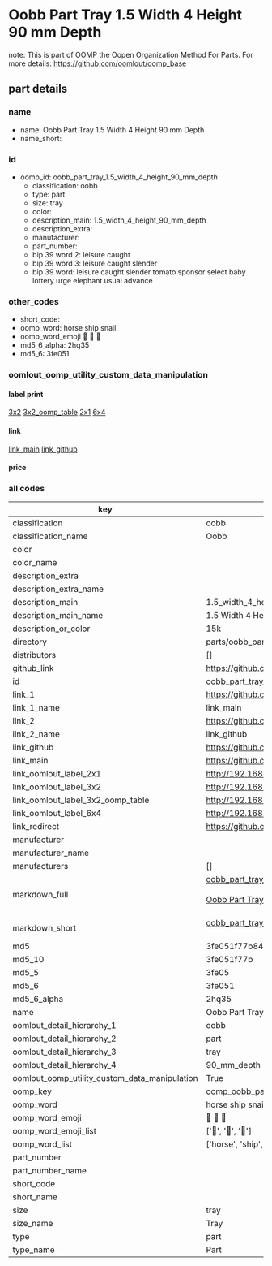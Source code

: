 # Oobb Part Tray 1.5 Width 4 Height 90 mm Depth  

note: This is part of OOMP the Oopen Organization Method For Parts. For more details: https://github.com/oomlout/oomp_base

##  part details
  







### name
* name: Oobb Part Tray 1.5 Width 4 Height 90 mm Depth
* name_short: 
### id
* oomp_id: oobb_part_tray_1.5_width_4_height_90_mm_depth
  * classification: oobb
  * type: part
  * size: tray
  * color: 
  * description_main: 1.5_width_4_height_90_mm_depth
  * description_extra: 
  * manufacturer: 
  * part_number: 
  * bip 39 word 2: leisure caught
  * bip 39 word 3: leisure caught slender
  * bip 39 word: leisure caught slender tomato sponsor select baby lottery urge elephant usual advance

### other_codes
* short_code: 
* oomp_word: horse ship snail
* oomp_word_emoji :horse: :ship: :snail:
* md5_6_alpha: 2hq35
* md5_6: 3fe051






### oomlout_oomp_utility_custom_data_manipulation
#### label print
[3x2](http://192.168.1.245:1112/?label=oomp%202hq35)
[3x2_oomp_table](http://192.168.1.108:1112/?label=oomp%202hq35)
[2x1](http://192.168.1.242:1112/?label=oomp%202hq35)
[6x4](http://192.168.1.55:1112/?label=oomp%202hq35)    

#### link

[link_main](https://github.com/oomlout/oomlout_oomp_version_1_messy/tree/main/parts/oobb_part_tray_1.5_width_4_height_90_mm_depth) [link_github](https://github.com/oomlout/oomlout_oomp_version_1_messy/tree/main/parts/oobb_part_tray_1.5_width_4_height_90_mm_depth)                             

#### price







### all codes 
| key | value |  
| --- | --- |  
| classification | oobb |  
| classification_name | Oobb |  
| color |  |  
| color_name |  |  
| description_extra |  |  
| description_extra_name |  |  
| description_main | 1.5_width_4_height_90_mm_depth |  
| description_main_name | 1.5 Width 4 Height 90 mm Depth |  
| description_or_color | 15k |  
| directory | parts/oobb_part_tray_1.5_width_4_height_90_mm_depth |  
| distributors | [] |  
| github_link | https://github.com/oomlout/oomlout_oomp_part_src/tree/main/parts/oobb_part_tray_1.5_width_4_height_90_mm_depth |  
| id | oobb_part_tray_1.5_width_4_height_90_mm_depth |  
| link_1 | https://github.com/oomlout/oomlout_oomp_version_1_messy/tree/main/parts/oobb_part_tray_1.5_width_4_height_90_mm_depth |  
| link_1_name | link_main |  
| link_2 | https://github.com/oomlout/oomlout_oomp_version_1_messy/tree/main/parts/oobb_part_tray_1.5_width_4_height_90_mm_depth |  
| link_2_name | link_github |  
| link_github | https://github.com/oomlout/oomlout_oomp_version_1_messy/tree/main/parts/oobb_part_tray_1.5_width_4_height_90_mm_depth |  
| link_main | https://github.com/oomlout/oomlout_oomp_version_1_messy/tree/main/parts/oobb_part_tray_1.5_width_4_height_90_mm_depth |  
| link_oomlout_label_2x1 | http://192.168.1.242:1112/?label=oomp%202hq35 |  
| link_oomlout_label_3x2 | http://192.168.1.245:1112/?label=oomp%202hq35 |  
| link_oomlout_label_3x2_oomp_table | http://192.168.1.108:1112/?label=oomp%202hq35 |  
| link_oomlout_label_6x4 | http://192.168.1.55:1112/?label=oomp%202hq35 |  
| link_redirect | https://github.com/oomlout/oomlout_oomp_version_1_messy/tree/main/parts/oobb_part_tray_1.5_width_4_height_90_mm_depth |  
| manufacturer |  |  
| manufacturer_name |  |  
| manufacturers | [] |  
| markdown_full | [oobb_part_tray_1.5_width_4_height_90_mm_depth](none)<br>[](none)<br>[Oobb Part Tray 1.5 Width 4 Height 90 Mm Depth](none)<br><br> |  
| markdown_short | [oobb_part_tray_1.5_width_4_height_90_mm_depth](none)<br><br> |  
| md5 | 3fe051f77b8402230d693e4196891bfd |  
| md5_10 | 3fe051f77b |  
| md5_5 | 3fe05 |  
| md5_6 | 3fe051 |  
| md5_6_alpha | 2hq35 |  
| name | Oobb Part Tray 1.5 Width 4 Height 90 mm Depth |  
| oomlout_detail_hierarchy_1 | oobb |  
| oomlout_detail_hierarchy_2 | part |  
| oomlout_detail_hierarchy_3 | tray |  
| oomlout_detail_hierarchy_4 | 90_mm_depth |  
| oomlout_oomp_utility_custom_data_manipulation | True |  
| oomp_key | oomp_oobb_part_tray_1.5_width_4_height_90_mm_depth |  
| oomp_word | horse ship snail |  
| oomp_word_emoji | :horse: :ship: :snail: |  
| oomp_word_emoji_list | [':horse:', ':ship:', ':snail:'] |  
| oomp_word_list | ['horse', 'ship', 'snail'] |  
| part_number |  |  
| part_number_name |  |  
| short_code |  |  
| short_name |  |  
| size | tray |  
| size_name | Tray |  
| type | part |  
| type_name | Part |  
